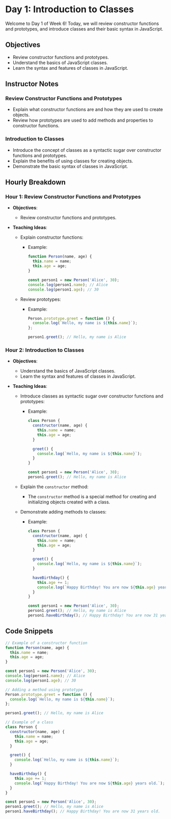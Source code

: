 # Day 1: Introduction to Classes

Welcome to Day 1 of Week 6! Today, we will review constructor functions and prototypes, and introduce classes and their basic syntax in JavaScript.

## Objectives

- Review constructor functions and prototypes.
- Understand the basics of JavaScript classes.
- Learn the syntax and features of classes in JavaScript.

## Instructor Notes

### Review Constructor Functions and Prototypes

- Explain what constructor functions are and how they are used to create objects.
- Review how prototypes are used to add methods and properties to constructor functions.

### Introduction to Classes

- Introduce the concept of classes as a syntactic sugar over constructor functions and prototypes.
- Explain the benefits of using classes for creating objects.
- Demonstrate the basic syntax of classes in JavaScript.

## Hourly Breakdown

### Hour 1: Review Constructor Functions and Prototypes

- **Objectives**:
  - Review constructor functions and prototypes.
- **Teaching Ideas**:

  - Explain constructor functions:

    - Example:

      ```js
      function Person(name, age) {
        this.name = name;
        this.age = age;
      }

      const person1 = new Person('Alice', 30);
      console.log(person1.name); // Alice
      console.log(person1.age); // 30
      ```

  - Review prototypes:

    - Example:

      ```js
      Person.prototype.greet = function () {
        console.log(`Hello, my name is ${this.name}`);
      };

      person1.greet(); // Hello, my name is Alice
      ```

### Hour 2: Introduction to Classes

- **Objectives**:
  - Understand the basics of JavaScript classes.
  - Learn the syntax and features of classes in JavaScript.
- **Teaching Ideas**:

  - Introduce classes as syntactic sugar over constructor functions and prototypes:

    - Example:

      ```js
      class Person {
        constructor(name, age) {
          this.name = name;
          this.age = age;
        }

        greet() {
          console.log(`Hello, my name is ${this.name}`);
        }
      }

      const person1 = new Person('Alice', 30);
      person1.greet(); // Hello, my name is Alice
      ```

  - Explain the `constructor` method:
    - The `constructor` method is a special method for creating and initializing objects created with a class.
  - Demonstrate adding methods to classes:

    - Example:

      ```js
      class Person {
        constructor(name, age) {
          this.name = name;
          this.age = age;
        }

        greet() {
          console.log(`Hello, my name is ${this.name}`);
        }

        haveBirthday() {
          this.age += 1;
          console.log(`Happy Birthday! You are now ${this.age} years old.`);
        }
      }

      const person1 = new Person('Alice', 30);
      person1.greet(); // Hello, my name is Alice
      person1.haveBirthday(); // Happy Birthday! You are now 31 years old.
      ```

## Code Snippets

```js
// Example of a constructor function
function Person(name, age) {
  this.name = name;
  this.age = age;
}

const person1 = new Person('Alice', 30);
console.log(person1.name); // Alice
console.log(person1.age); // 30

// Adding a method using prototype
Person.prototype.greet = function () {
  console.log(`Hello, my name is ${this.name}`);
};

person1.greet(); // Hello, my name is Alice

// Example of a class
class Person {
  constructor(name, age) {
    this.name = name;
    this.age = age;
  }

  greet() {
    console.log(`Hello, my name is ${this.name}`);
  }

  haveBirthday() {
    this.age += 1;
    console.log(`Happy Birthday! You are now ${this.age} years old.`);
  }
}

const person1 = new Person('Alice', 30);
person1.greet(); // Hello, my name is Alice
person1.haveBirthday(); // Happy Birthday! You are now 31 years old.
```
